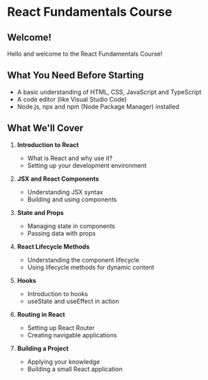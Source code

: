 # React Fundamentals Course

## Welcome!

Hello and welcome to the React Fundamentals Course!

## What You Need Before Starting

- A basic understanding of HTML, CSS, JavaScript and TypeScript
- A code editor (like Visual Studio Code)
- Node.js, npx and npm (Node Package Manager) installed

## What We'll Cover

1. **Introduction to React**

   - What is React and why use it?
   - Setting up your development environment

2. **JSX and React Components**

   - Understanding JSX syntax
   - Building and using components

3. **State and Props**

   - Managing state in components
   - Passing data with props

4. **React Lifecycle Methods**

   - Understanding the component lifecycle
   - Using lifecycle methods for dynamic content

5. **Hooks**

   - Introduction to hooks
   - useState and useEffect in action

6. **Routing in React**

   - Setting up React Router
   - Creating navigable applications

7. **Building a Project**
   - Applying your knowledge
   - Building a small React application
